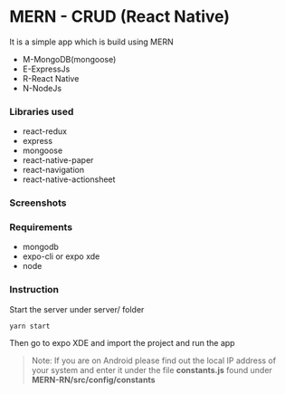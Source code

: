# MERN - CRUD (React Native)

It is a simple app which is build using MERN

- M-MongoDB(mongoose)
- E-ExpressJs
- R-React Native
- N-NodeJs

### Libraries used
- react-redux
- express
- mongoose
- react-native-paper
- react-navigation
- react-native-actionsheet


### Screenshots


### Requirements

- mongodb
- expo-cli or expo xde
- node

### Instruction

Start the server under server/ folder

`yarn start`

Then go to expo XDE and import the project and run the app

> Note: If you are on Android please find out the local IP address of your system and enter it under the file **constants.js** found under **MERN-RN/src/config/constants**
